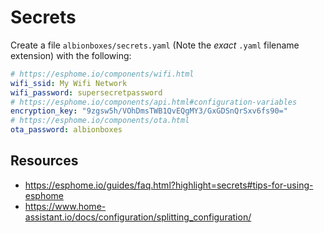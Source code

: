 # Secrets

Create a file `albionboxes/secrets.yaml` (Note the _exact_ `.yaml` filename extension) with the following:

```yaml
# https://esphome.io/components/wifi.html
wifi_ssid: My Wifi Network
wifi_password: supersecretpassword
# https://esphome.io/components/api.html#configuration-variables
encryption_key: "9zgsw5h/VOhDmsTWB1QvEQgMY3/GxGDSnQrSxv6fs90="
# https://esphome.io/components/ota.html
ota_password: albionboxes
```

## Resources

* https://esphome.io/guides/faq.html?highlight=secrets#tips-for-using-esphome
* https://www.home-assistant.io/docs/configuration/splitting_configuration/
